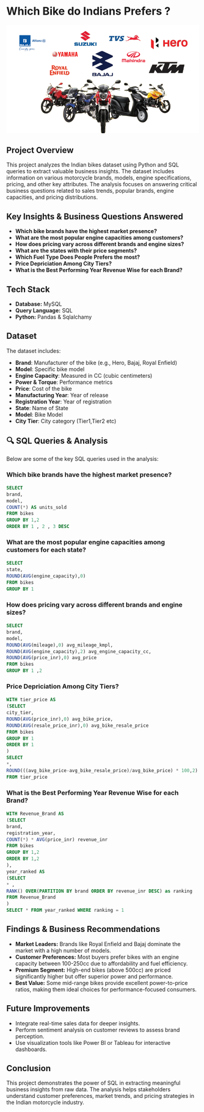 # Which Bike do Indians Prefers ?

![image](popular-bike-companies-in-india.png)

## Project Overview
This project analyzes the Indian bikes dataset using Python and SQL queries to extract valuable business insights. The dataset includes information on various motorcycle brands, models, engine specifications, pricing, and other key attributes. The analysis focuses on answering critical business questions related to sales trends, popular brands, engine capacities, and pricing distributions.

## Key Insights & Business Questions Answered
- **Which bike brands have the highest market presence?**
- **What are the most popular engine capacities among customers?**
- **How does pricing vary across different brands and engine sizes?**
- **What are the states with their price segments?**
- **Which Fuel Type Does People Prefers the most?**
- **Price Depriciation Among City Tiers?**
- **What is the Best Performing Year Revenue Wise for each Brand?**

## Tech Stack
- **Database:** MySQL
- **Query Language:** SQL
- **Python:** Pandas & Sqlalchamy

##  Dataset
The dataset includes:
- **Brand**: Manufacturer of the bike (e.g., Hero, Bajaj, Royal Enfield)
- **Model**: Specific bike model
- **Engine Capacity**: Measured in CC (cubic centimeters)
- **Power & Torque**: Performance metrics
- **Price**: Cost of the bike
- **Manufacturing Year**: Year of release
- **Registration Year**: Year of registration
- **State**: Name of State
- **Model**: Bike Model
- **City Tier**: City category (Tier1,Tier2 etc)

## 🔍 SQL Queries & Analysis
Below are some of the key SQL queries used in the analysis:

### Which bike brands have the highest market presence?
```sql
SELECT 
brand,
model,
COUNT(*) AS units_sold
FROM bikes
GROUP BY 1,2
ORDER BY 1 , 2 , 3 DESC
```

### What are the most popular engine capacities among customers for each state?
```sql
SELECT 
state,
ROUND(AVG(engine_capacity),0)
FROM bikes
GROUP BY 1 
```

###  How does pricing vary across different brands and engine sizes?
```sql
SELECT
brand,
model,
ROUND(AVG(mileage),0) avg_mileage_kmpl,
ROUND(AVG(engine_capacity),2) avg_engine_capacity_cc,
ROUND(AVG(price_inr),0) avg_price
FROM bikes
GROUP BY 1 ,2
```
###  Price Depriciation Among City Tiers?
```sql
WITH tier_price AS
(SELECT 
city_tier,
ROUND(AVG(price_inr),0) avg_bike_price,
ROUND(AVG(resale_price_inr),0) avg_bike_resale_price
FROM bikes
GROUP BY 1 
ORDER BY 1
)
SELECT 
*,
ROUND(((avg_bike_price-avg_bike_resale_price)/avg_bike_price) * 100,2) AS depreciation_percentage
FROM tier_price
```
### What is the Best Performing Year Revenue Wise for each Brand?
```sql
WITH Revenue_Brand AS 
(SELECT 
brand,
registration_year,
COUNT(*) * AVG(price_inr) revenue_inr
FROM bikes
GROUP BY 1,2
ORDER BY 1,2
),
year_ranked AS 
(SELECT 
* , 
RANK() OVER(PARTITION BY brand ORDER BY revenue_inr DESC) as ranking
FROM Revenue_Brand
)
SELECT * FROM year_ranked WHERE ranking = 1
```

## Findings & Business Recommendations
- **Market Leaders:** Brands like Royal Enfield and Bajaj dominate the market with a high number of models.
- **Customer Preferences:** Most buyers prefer bikes with an engine capacity between 100-250cc due to affordability and fuel efficiency.
- **Premium Segment:** High-end bikes (above 500cc) are priced significantly higher but offer superior power and performance.
- **Best Value:** Some mid-range bikes provide excellent power-to-price ratios, making them ideal choices for performance-focused consumers.

## Future Improvements
- Integrate real-time sales data for deeper insights.
- Perform sentiment analysis on customer reviews to assess brand perception.
- Use visualization tools like Power BI or Tableau for interactive dashboards.

## Conclusion
This project demonstrates the power of SQL in extracting meaningful business insights from raw data. The analysis helps stakeholders understand customer preferences, market trends, and pricing strategies in the Indian motorcycle industry.



